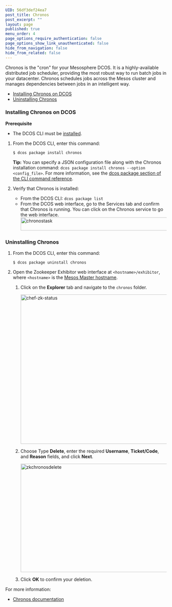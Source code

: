 ```yaml
---
UID: 56df3def24ea7
post_title: Chronos
post_excerpt: ""
layout: page
published: true
menu_order: 4
page_options_require_authentication: false
page_options_show_link_unauthenticated: false
hide_from_navigation: false
hide_from_related: false
---
```

<p>Chronos is the "cron" for your Mesosphere DCOS. It is a highly-available distributed job scheduler, providing the most robust way to run batch jobs in your datacenter. Chronos schedules jobs across the Mesos cluster and manages dependencies between jobs in an intelligent way.</p>

<ul>
<li><a href="#chronosinstall">Installing Chronos on DCOS</a></li>
<li><a href="#uninstall">Uninstalling Chronos</a></li>
</ul>

<h3><a name="chronosinstall"></a>Installing Chronos on DCOS</h3>

<p><strong>Prerequisite</strong></p>

<ul>
<li>The DCOS CLI must be <a href="/install/cli/">installed</a>.</li>
</ul>

<ol>
<li><p>From the DCOS CLI, enter this command:</p>

<pre><code>$ dcos package install chronos
</code></pre>

<p><strong>Tip:</strong> You can specify a JSON configuration file along with the Chronos installation command: <code>dcos package install chronos --option &lt;config_file&gt;</code>. For more information, see the <a href="../administration/introcli/command-reference/">dcos package section of the CLI command reference</a>.</p></li>
<li><p>Verify that Chronos is installed:</p>

<ul>
<li>From the DCOS CLI: <code>dcos package list</code></li>
<li>From the DCOS web interface, go to the Services tab and confirm that Chronos is running. You can click on the Chronos service to go the web interface. <a href="https://docs.mesosphere.com/wp-content/uploads/2015/12/chronostask.png" rel="attachment wp-att-1512"><img src="https://docs.mesosphere.com/wp-content/uploads/2015/12/chronostask.png" alt="chronostask" width="710" height="41" class="alignnone size-full wp-image-1512" /></a></li>
</ul></li>
</ol>

<h3><a name="uninstall"></a>Uninstalling Chronos</h3>

<ol>
<li><p>From the DCOS CLI, enter this command:</p>

<pre><code>$ dcos package uninstall chronos
</code></pre></li>
<li><p>Open the Zookeeper Exhibitor web interface at <code>&lt;hostname&gt;/exhibitor</code>, where <code>&lt;hostname&gt;</code> is the <a href="/install/awscluster#launchdcos">Mesos Master hostname</a>.</p>

<ol>
<li><p>Click on the <strong>Explorer</strong> tab and navigate to the <code>chronos</code> folder.</p>

<p><a href="https://docs.mesosphere.com/wp-content/uploads/2015/12/chef-zk-status.png" rel="attachment wp-att-2112"><img src="https://docs.mesosphere.com/wp-content/uploads/2015/12/chef-zk-status.png" alt="chef-zk-status" width="551" height="467" class="alignnone size-full wp-image-2112" /></a></p></li>
<li><p>Choose Type <strong>Delete</strong>, enter the required <strong>Username</strong>, <strong>Ticket/Code</strong>, and <strong>Reason</strong> fields, and click <strong>Next</strong>.</p>

<p><a href="https://docs.mesosphere.com/wp-content/uploads/2015/12/zkchronosdelete.png" rel="attachment wp-att-1617"><img src="https://docs.mesosphere.com/wp-content/uploads/2015/12/zkchronosdelete.png" alt="zkchronosdelete" width="613" height="339" class="alignnone size-full wp-image-1617" /></a></p></li>
<li><p>Click <strong>OK</strong> to confirm your deletion.</p></li>
</ol></li>
</ol>

<p>For more information:</p>

<ul>
<li><a href="http://mesos.github.io/chronos/docs/" target="_blank">Chronos documentation</a></li>
</ul>